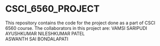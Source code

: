 # CSCI_6560_PROJECT

This repository contains the code for the project done as a part of CSCI 6560 course. The collaborators in this project are:
VAMSI SARIPUDI <br>
AYUSHKUMAR NILESHKUMAR PATEL <br>
ASWANTH SAI BONDALAPATI

